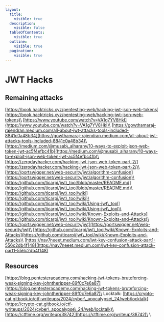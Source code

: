 ```yaml
---
layout:
  title:
    visible: true
  description:
    visible: false
  tableOfContents:
    visible: true
  outline:
    visible: true
  pagination:
    visible: true
---
```


# JWT Hacks

## Remaining attacks <a href="#jwks-spoofing" id="jwks-spoofing"></a>

[https://book.hacktricks.xyz/pentesting-web/hacking-jwt-json-web-tokens](https://book.hacktricks.xyz/pentesting-web/hacking-jwt-json-web-tokens)\
[https://www.youtube.com/watch?v=VA1g7YV8HkI](https://www.youtube.com/watch?v=VA1g7YV8HkI)\
[https://gowthamaraj-rajendran.medium.com/all-about-jwt-attacks-tools-included-8841c0a48b34](https://gowthamaraj-rajendran.medium.com/all-about-jwt-attacks-tools-included-8841c0a48b34)\
[https://medium.com/@musab\_alharany/10-ways-to-exploit-json-web-token-jwt-ac5f4efbc41b](https://medium.com/@musab\_alharany/10-ways-to-exploit-json-web-token-jwt-ac5f4efbc41b)\
[https://zerodayhacker.com/hacking-jwt-json-web-token-part-2/](https://zerodayhacker.com/hacking-jwt-json-web-token-part-2/)\
[https://portswigger.net/web-security/jwt/algorithm-confusion](https://portswigger.net/web-security/jwt/algorithm-confusion)\
[https://github.com/ticarpi/jwt\_tool/blob/master/README.md](https://github.com/ticarpi/jwt\_tool/blob/master/README.md)\
[https://github.com/ticarpi/jwt\_tool/wiki](https://github.com/ticarpi/jwt\_tool/wiki)\
[https://github.com/ticarpi/jwt\_tool/wiki/Using-jwt\_tool](https://github.com/ticarpi/jwt\_tool/wiki/Using-jwt\_tool)\
[https://github.com/ticarpi/jwt\_tool/wiki/Known-Exploits-and-Attacks](https://github.com/ticarpi/jwt\_tool/wiki/Known-Exploits-and-Attacks)\
[https://portswigger.net/web-security/jwt](https://portswigger.net/web-security/jwt)\
[https://github.com/ticarpi/jwt\_tool/wiki/Known-Exploits-and-Attacks](https://github.com/ticarpi/jwt\_tool/wiki/Known-Exploits-and-Attacks)\
[https://nav7neeet.medium.com/jwt-key-confusion-attack-part1-556c2db4f148](https://nav7neeet.medium.com/jwt-key-confusion-attack-part1-556c2db4f148)

## Resources

[https://blog.pentesteracademy.com/hacking-jwt-tokens-bruteforcing-weak-signing-key-johntheripper-89f0c7e6a87](https://blog.pentesteracademy.com/hacking-jwt-tokens-bruteforcing-weak-signing-key-johntheripper-89f0c7e6a87)\
Locktalk: [https://crypto-cat.gitbook.io/ctf-writeups/2024/cyber\_apocalypse\_24/web/locktalk](https://crypto-cat.gitbook.io/ctf-writeups/2024/cyber\_apocalypse\_24/web/locktalk)\
[https://ctftime.org/writeup/38742](https://ctftime.org/writeup/38742)\
\

